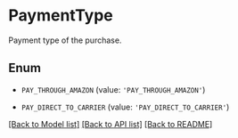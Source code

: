 # PaymentType

Payment type of the purchase.

## Enum

* `PAY_THROUGH_AMAZON` (value: `'PAY_THROUGH_AMAZON'`)

* `PAY_DIRECT_TO_CARRIER` (value: `'PAY_DIRECT_TO_CARRIER'`)

[[Back to Model list]](../README.md#documentation-for-models) [[Back to API list]](../README.md#documentation-for-api-endpoints) [[Back to README]](../README.md)


